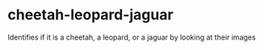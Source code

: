 # cheetah-leopard-jaguar
Identifies if it is a cheetah, a leopard, or a jaguar by looking at their images
